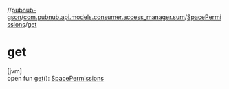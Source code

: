 //[pubnub-gson](../../../index.md)/[com.pubnub.api.models.consumer.access_manager.sum](../index.md)/[SpacePermissions](index.md)/[get](get.md)

# get

[jvm]\
open fun [get](get.md)(): [SpacePermissions](index.md)
